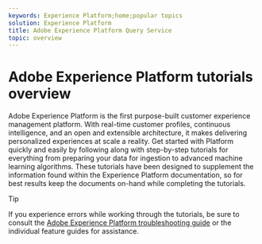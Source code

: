 ```yaml
---
keywords: Experience Platform;home;popular topics
solution: Experience Platform
title: Adobe Experience Platform Query Service
topic: overview
---
```


# Adobe Experience Platform tutorials overview

Adobe Experience Platform is the first purpose-built customer experience management platform. With real-time customer profiles, continuous intelligence, and an open and extensible architecture, it makes delivering personalized experiences at scale a reality. Get started with Platform quickly and easily by following along with step-by-step tutorials for everything from preparing your data for ingestion to advanced machine learning algorithms. These tutorials have been designed to supplement the information found within the Experience Platform documentation, so for best results keep the documents on-hand while completing the tutorials.

>[!TIP]
>If you experience errors while working through the tutorials, be sure to consult the [Adobe Experience Platform troubleshooting guide](../landing/troubleshooting.md) or the individual feature guides for assistance.